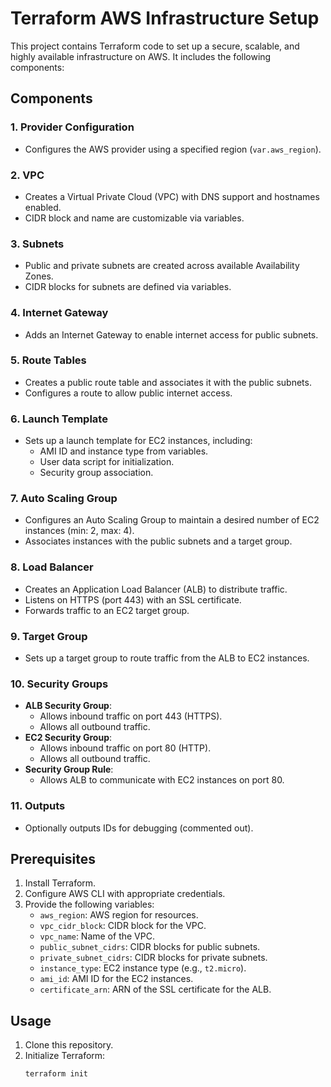 # Terraform AWS Infrastructure Setup

This project contains Terraform code to set up a secure, scalable, and highly available infrastructure on AWS. It includes the following components:

## Components

### 1. **Provider Configuration**
- Configures the AWS provider using a specified region (`var.aws_region`).

### 2. **VPC**
- Creates a Virtual Private Cloud (VPC) with DNS support and hostnames enabled.
- CIDR block and name are customizable via variables.

### 3. **Subnets**
- Public and private subnets are created across available Availability Zones.
- CIDR blocks for subnets are defined via variables.

### 4. **Internet Gateway**
- Adds an Internet Gateway to enable internet access for public subnets.

### 5. **Route Tables**
- Creates a public route table and associates it with the public subnets.
- Configures a route to allow public internet access.

### 6. **Launch Template**
- Sets up a launch template for EC2 instances, including:
  - AMI ID and instance type from variables.
  - User data script for initialization.
  - Security group association.

### 7. **Auto Scaling Group**
- Configures an Auto Scaling Group to maintain a desired number of EC2 instances (min: 2, max: 4).
- Associates instances with the public subnets and a target group.

### 8. **Load Balancer**
- Creates an Application Load Balancer (ALB) to distribute traffic.
- Listens on HTTPS (port 443) with an SSL certificate.
- Forwards traffic to an EC2 target group.

### 9. **Target Group**
- Sets up a target group to route traffic from the ALB to EC2 instances.

### 10. **Security Groups**
- **ALB Security Group**:
  - Allows inbound traffic on port 443 (HTTPS).
  - Allows all outbound traffic.
- **EC2 Security Group**:
  - Allows inbound traffic on port 80 (HTTP).
  - Allows all outbound traffic.
- **Security Group Rule**:
  - Allows ALB to communicate with EC2 instances on port 80.

### 11. **Outputs**
- Optionally outputs IDs for debugging (commented out).

## Prerequisites
1. Install Terraform.
2. Configure AWS CLI with appropriate credentials.
3. Provide the following variables:
   - `aws_region`: AWS region for resources.
   - `vpc_cidr_block`: CIDR block for the VPC.
   - `vpc_name`: Name of the VPC.
   - `public_subnet_cidrs`: CIDR blocks for public subnets.
   - `private_subnet_cidrs`: CIDR blocks for private subnets.
   - `instance_type`: EC2 instance type (e.g., `t2.micro`).
   - `ami_id`: AMI ID for the EC2 instances.
   - `certificate_arn`: ARN of the SSL certificate for the ALB.

## Usage
1. Clone this repository.
2. Initialize Terraform:
   ```bash
   terraform init
